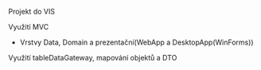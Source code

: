 Projekt do VIS 

Využití MVC
  - Vrstvy Data, Domain a prezentační(WebApp a DesktopApp(WinForms))
  
Využití tableDataGateway, mapování objektů a DTO
  
